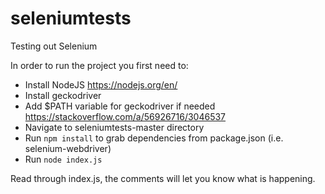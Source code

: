 # seleniumtests
Testing out Selenium

In order to run the project you first need to:

- Install NodeJS https://nodejs.org/en/
- Install geckodriver
- Add $PATH variable for geckodriver if needed https://stackoverflow.com/a/56926716/3046537
- Navigate to seleniumtests-master directory
- Run `npm install` to grab dependencies from package.json (i.e. selenium-webdriver)
- Run `node index.js`


Read through index.js, the comments will let you know what is happening.
